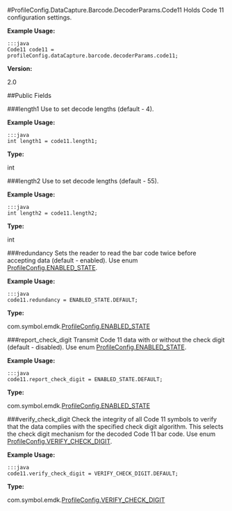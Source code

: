#ProfileConfig.DataCapture.Barcode.DecoderParams.Code11
Holds Code 11 configuration settings.

**Example Usage:**

	:::java
	Code11 code11 = profileConfig.dataCapture.barcode.decoderParams.code11;


**Version:**

2.0

##Public Fields

###length1
Use to set decode lengths (default - 4).

**Example Usage:**

	:::java
	int length1 = code11.length1;


**Type:**

int

###length2
Use to set decode lengths (default - 55).

**Example Usage:**

	:::java
	int length2 = code11.length2;


**Type:**

int

###redundancy
Sets the reader to read the bar code twice before accepting data (default - enabled). Use enum [ProfileConfig.ENABLED_STATE](ProfileConfig.ENABLED_STATE).

**Example Usage:**

	:::java
	code11.redundancy = ENABLED_STATE.DEFAULT;


**Type:**

com.symbol.emdk.[ProfileConfig.ENABLED_STATE](ProfileConfig.ENABLED_STATE)

###report_check_digit
Transmit Code 11 data with or without the check digit (default - disabled). Use enum [ProfileConfig.ENABLED_STATE](ProfileConfig.ENABLED_STATE).

**Example Usage:**

	:::java
	code11.report_check_digit = ENABLED_STATE.DEFAULT;


**Type:**

com.symbol.emdk.[ProfileConfig.ENABLED_STATE](ProfileConfig.ENABLED_STATE)

###verify_check_digit
Check the integrity of all Code 11 symbols to verify that the data complies with the specified check digit algorithm. This selects the check digit mechanism for the decoded Code 11 bar code. Use enum [ProfileConfig.VERIFY_CHECK_DIGIT](ProfileConfig.VERIFY_CHECK_DIGIT).

**Example Usage:**

	:::java
	code11.verify_check_digit = VERIFY_CHECK_DIGIT.DEFAULT;


**Type:**

com.symbol.emdk.[ProfileConfig.VERIFY_CHECK_DIGIT](ProfileConfig.VERIFY_CHECK_DIGIT)

